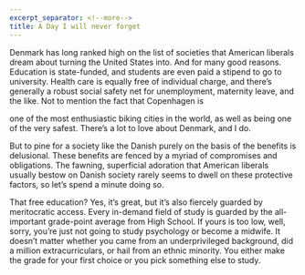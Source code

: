 ```yaml
---
excerpt_separator: <!--more-->
title: A Day I will never forget
---
```


Denmark has long ranked high on the list of societies that American
liberals dream about turning the United States into. And for many good 
reasons. Education is state-funded, and students are even paid a 
stipend to go to university. Health care is equally free of individual 
charge, and there’s generally a robust social safety net for unemployment, 
maternity leave, and the like. Not to mention the fact that Copenhagen is 
<!--more-->
one of the most enthusiastic biking cities in the world, as well as being 
one of the very safest. There’s a lot to love about Denmark, and I do.

But to pine for a society like the Danish purely on the basis of the benefits is delusional. These benefits are fenced by a myriad of compromises and obligations. The fawning, superficial adoration that American liberals usually bestow on Danish society rarely seems to dwell on these protective factors, so let’s spend a minute doing so.

That free education? Yes, it’s great, but it’s also fiercely guarded by meritocratic access. Every in-demand field of study is guarded by the all-important grade-point average from High School. If yours is too low, well, sorry, you’re just not going to study psychology or become a midwife. It doesn’t matter whether you came from an underprivileged background, did a million extracurriculars, or hail from an ethnic minority. You either make the grade for your first choice or you pick something else to study.
